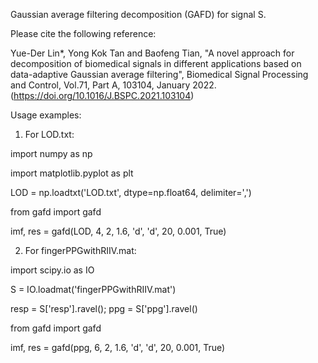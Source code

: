 Gaussian average filtering decomposition (GAFD) for signal S.

Please cite the following reference: 

Yue-Der Lin*, Yong Kok Tan and Baofeng Tian, "A novel approach for decomposition of biomedical signals in different applications based on data-adaptive Gaussian average filtering", Biomedical Signal Processing and Control, Vol.71, Part A, 103104, January 2022. (https://doi.org/10.1016/J.BSPC.2021.103104)

Usage examples:

1) For LOD.txt:

import numpy as np

import matplotlib.pyplot as plt

LOD = np.loadtxt('LOD.txt', dtype=np.float64, delimiter=',')

from gafd import gafd

imf, res = gafd(LOD, 4, 2, 1.6, 'd', 'd', 20, 0.001, True)

2) For fingerPPGwithRIIV.mat:

import scipy.io as IO

S = IO.loadmat('fingerPPGwithRIIV.mat') 

resp = S['resp'].ravel(); ppg = S['ppg'].ravel()

from gafd import gafd

imf, res = gafd(ppg, 6, 2, 1.6, 'd', 'd', 20, 0.001, True)
